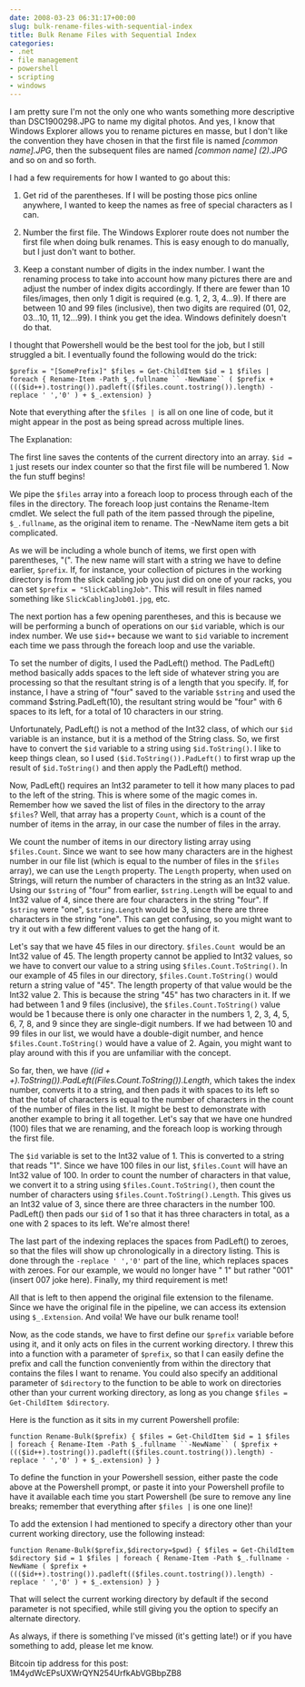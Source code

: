 ```yaml
---
date: 2008-03-23 06:31:17+00:00
slug: bulk-rename-files-with-sequential-index
title: Bulk Rename Files with Sequential Index
categories:
- .net
- file management
- powershell
- scripting
- windows
---
```


I am pretty sure I'm not the only one who wants something more descriptive than DSC1900298.JPG to name my digital photos. And yes, I know that Windows Explorer allows you to rename pictures en masse, but I don't like the convention they have chosen in that the first file is named _[common name].JPG_, then the subsequent files are named _[common name] (2).JPG_ and so on and so forth.

I had a few requirements for how I wanted to go about this:



	
  1. Get rid of the parentheses. If I will be posting those pics online anywhere, I wanted to keep the names as free of special characters as I can.

	
  2. Number the first file. The Windows Explorer route does not number the first file when doing bulk renames. This is easy enough to do manually, but I just don't want to bother.

	
  3. Keep a constant number of digits in the index number. I want the renaming process to take into account how many pictures there are and adjust the number of index digits accordingly. If there are fewer than 10 files/images, then only 1 digit is required (e.g. 1, 2, 3, 4...9). If there are between 10 and 99 files (inclusive), then two digits are required (01, 02, 03...10, 11, 12...99). I think you get the idea. Windows definitely doesn't do that.


<!-- more -->I thought that Powershell would be the best tool for the job, but I still struggled a bit. I eventually found the following would do the trick:

`$prefix = "[SomePrefix]"
$files = Get-ChildItem
$id = 1
$files | foreach { Rename-Item -Path $_.fullname `` -NewName`` ( $prefix + ((($id++).tostring()).padleft(($files.count.tostring()).length) -replace ' ','0' ) + $_.extension) }`

Note that everything after the `$files | `is all on one line of code, but it might appear in the post as being spread across multiple lines.

The Explanation:

The first line saves the contents of the current directory into an array. `$id = 1` just resets our index counter so that the first file will be numbered 1. Now the fun stuff begins!

We pipe the `$files` array into a foreach loop to process through each of the files in the directory. The foreach loop just contains the Rename-Item cmdlet. We select the full path of the item passed through the pipeline, `$_.fullname`, as the original item to rename. The -NewName item gets a bit complicated.

As we will be including a whole bunch of items, we first open with parentheses, "(". The new name will start with a string we have to define earlier, `$prefix`. If, for instance, your collection of pictures in the working directory is from the slick cabling job you just did on one of your racks, you can set `$prefix = "SlickCablingJob"`. This will result in files named something like `SlickCablingJob01.jpg`, etc.

The next portion has a few opening parentheses, and this is because we will be performing a bunch of operations on our `$id` variable, which is our index number. We use `$id++` because we want to `$id` variable to increment each time we pass through the foreach loop and use the variable.

To set the number of digits, I used the PadLeft() method. The PadLeft() method basically adds spaces to the left side of whatever string you are processing so that the resultant string is of a length that you specify. If, for instance, I have a string of "four" saved to the variable `$string` and used the command $string.PadLeft(10), the resultant string would be "four" with 6 spaces to its left, for a total of 10 characters in our string.

Unfortunately, PadLeft() is not a method of the Int32 class, of which our `$id` variable is an instance, but it is a method of the String class. So, we first have to convert the `$id` variable to a string using `$id.ToString()`. I like to keep things clean, so I used `($id.ToString()).PadLeft()` to first wrap up the result of `$id.ToString()` and then apply the PadLeft() method.

Now, PadLeft() requires an Int32 parameter to tell it how many places to pad to the left of the string. This is where some of the magic comes in. Remember how we saved the list of files in the directory to the array `$files`? Well, that array has a property `Count`, which is a count of the number of items in the array, in our case the number of files in the array.

We count the number of items in our directory listing array using `$files.Count`. Since we want to see how many characters are in the highest number in our file list (which is equal to the number of files in the `$files` array), we can use the `Length` property. The `Length` property, when used on Strings, will return the number of characters in the string as an Int32 value. Using our `$string` of "four" from earlier, `$string.Length` will be equal to and Int32 value of 4, since there are four characters in the string "four". If `$string` were "one", `$string.Length` would be 3, since there are three characters in the string "one". This can get confusing, so you might want to try it out with a few different values to get the hang of it.

Let's say that we have 45 files in our directory. `$files.Count `would be an Int32 value of 45. The length property cannot be applied to Int32 values, so we have to convert our value to a string using `$files.Count.ToString()`. In our example of 45 files in our directory, `$files.Count.ToString()` would return a string value of "45". The length property of that value would be the Int32 value 2. This is because the string "45" has two characters in it. If we had between 1 and 9 files (inclusive), the `$files.Count.ToString()` value would be 1 because there is only one character in the numbers 1, 2, 3, 4, 5, 6, 7, 8, and 9 since they are single-digit numbers. If we had between 10 and 99 files in our list, we would have a double-digit number, and hence `$files.Count.ToString()` would have a value of 2. Again, you might want to play around with this if you are unfamiliar with the concept.

So far, then, we have _(($id++).ToString()).PadLeft(($Files.Count.ToString()).Length_, which takes the index number, converts it to a string, and then pads it with spaces to its left so that the total of characters is equal to the number of characters in the count of the number of files in the list. It might be best to demonstrate with another example to bring it all together. Let's say that we have one hundred (100) files that we are renaming, and the foreach loop is working through the first file.

The `$id` variable is set to the Int32 value of 1. This is converted to a string that reads "1". Since we have 100 files in our list, `$files.Count` will have an Int32 value of 100. In order to count the number of characters in that value, we convert it to a string using `$files.Count.ToString()`, then count the number of characters using `$files.Count.ToString().Length`. This gives us an Int32 value of 3, since there are three characters in the number 100. PadLeft() then pads our `$id` of 1 so that it has three characters in total, as a one with 2 spaces to its left. We're almost there!

The last part of the indexing replaces the spaces from PadLeft() to zeroes, so that the files will show up chronologically in a directory listing. This is done through the `-replace ' ','0'` part of the line, which replaces spaces with zeroes. For our example, we would no longer have " 1" but rather "001" (insert 007 joke here). Finally, my third requirement is met!

All that is left to then append the original file extension to the filename. Since we have the original file in the pipeline, we can access its extension using `$_.Extension`. And voila! We have our bulk rename tool!

Now, as the code stands, we have to first define our `$prefix` variable before using it, and it only acts on files in the current working directory. I threw this into a function with a parameter of `$prefix`, so that I can easily define the prefix and call the function conveniently from within the directory that contains the files I want to rename. You could also specify an additional parameter of `$directory` to the function to be able to work on directories other than your current working directory, as long as you change `$files = Get-ChildItem $directory`.

Here is the function as it sits in my current Powershell profile:

`function Rename-Bulk($prefix)
{
$files = Get-ChildItem
$id = 1
$files | foreach { Rename-Item -Path $_.fullname ``-NewName`` ( $prefix + ((($id++).tostring()).padleft(($files.count.tostring()).length) -replace ' ','0' ) + $_.extension) }
}`

To define the function in your Powershell session, either paste the code above at the Powershell prompt, or paste it into your Powershell profile to have it available each time you start Powershell (be sure to remove any line breaks; remember that everything after `$files |` is one one line)!

To add the extension I had mentioned to specify a directory other than your current working directory, use the following instead:

`function Rename-Bulk($prefix,$directory=$pwd)
{
$files = Get-ChildItem $directory
$id = 1
$files | foreach { Rename-Item -Path $_.fullname -NewName ( $prefix + ((($id++).tostring()).padleft(($files.count.tostring()).length) -replace ' ','0' ) + $_.extension) }
}`

That will select the current working directory by default if the second parameter is not specified, while still giving you the option to specify an alternate directory.

As always, if there is something I've missed (it's getting late!) or if you have something to add, please let me know.

Bitcoin tip address for this post: 1M4ydWcEPsUXWrQYN254UrfkAbVGBbpZB8
